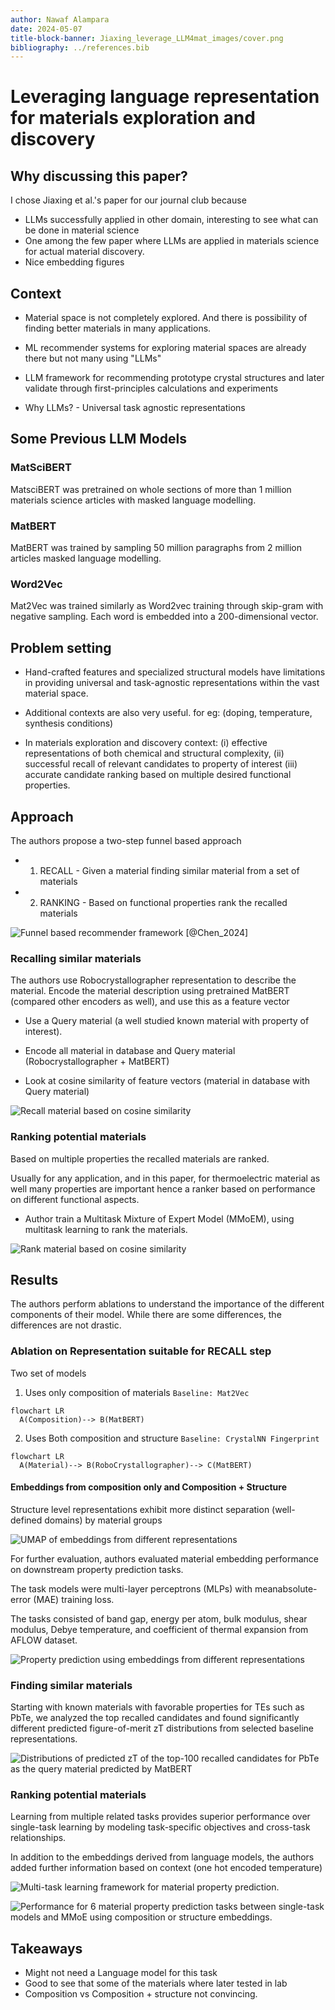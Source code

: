 ```yaml
---
author: Nawaf Alampara
date: 2024-05-07
title-block-banner: Jiaxing_leverage_LLM4mat_images/cover.png
bibliography: ../references.bib
---
```


# Leveraging language representation for materials exploration and discovery

## Why discussing this paper? 

I chose Jiaxing et al.'s paper for our journal club because 

- LLMs successfully applied in other domain, interesting to see what can be done in material science
- One among the few paper where LLMs are applied in materials science for actual material discovery. 
- Nice embedding figures

## Context


- Material space is not completely explored. And there is possibility of finding better materials in many applications.

- ML recommender systems for exploring material spaces are already there but not many using "LLMs"

- LLM framework for recommending prototype crystal structures and later validate through first-principles calculations and experiments

- Why LLMs? - Universal task agnostic representations


## Some Previous LLM Models

### MatSciBERT
MatsciBERT was pretrained on whole sections of more than 1 million materials science articles with masked language modelling.

### MatBERT
MatBERT was trained by sampling 50 million paragraphs from 2 million articles masked language modelling.

### Word2Vec
Mat2Vec was trained similarly as Word2vec training through skip-gram with negative sampling. Each word is embedded into a 200-dimensional vector.



## Problem setting

-  Hand-crafted features and specialized structural models have limitations in providing universal and task-agnostic representations within the vast material space.

- Additional contexts are also very useful. for eg: (doping, temperature, synthesis conditions)

- In materials exploration and discovery context: 
(i) effective representations of both chemical and structural complexity, (ii) successful recall of relevant candidates to property of interest
(iii) accurate candidate ranking based on multiple desired functional properties.


## Approach

The authors propose a two-step funnel based approach

- 1. RECALL - Given a material finding similar material from a set of materials
- 2. RANKING - Based on functional properties rank the recalled materials


![ Funnel based recommender framework [@Chen_2024]](Jiaxing_leverage_LLM4mat_images/recommender.png)



### Recalling similar materials

The authors use Robocrystallographer representation to describe the material. Encode the material description using pretrained MatBERT (compared other encoders as well), and use this as a feature vector

- Use a Query material (a well studied known material with property of interest). 

- Encode all material in database and Query material (Robocrystallographer + MatBERT)

- Look at cosine similarity of feature vectors (material in database with Query material)

![ Recall material based on cosine similarity](Jiaxing_leverage_LLM4mat_images/recall.png)


### Ranking potential materials

Based on multiple properties the recalled materials are ranked.

Usually for any application, and in this paper, for thermoelectric material as well many properties are important hence a ranker based on performance on different functional aspects.

- Author train a Multitask Mixture of Expert Model (MMoEM), using multitask learning to rank the materials.

![ Rank material based on cosine similarity](Jiaxing_leverage_LLM4mat_images/rank.png)



## Results


The authors perform ablations to understand the importance of the different components of their model. While there are some differences, the differences are not drastic.

### Ablation on Representation suitable for RECALL step

Two set of models 
1. Uses only composition of materials 
`Baseline: Mat2Vec`
    
```{mermaid}
flowchart LR
  A(Composition)--> B(MatBERT)
```

2. Uses Both composition and structure
`Baseline: CrystalNN Fingerprint`

```{mermaid}
flowchart LR
  A(Material)--> B(RoboCrystallographer)--> C(MatBERT)
```

#### Embeddings from composition only and Composition + Structure 

Structure level representations exhibit more distinct separation (well-defined domains) by material groups


![ UMAP of embeddings from different representations](Jiaxing_leverage_LLM4mat_images/embeddings.png)


For further evaluation, authors  evaluated material embedding performance on downstream property prediction tasks. 

 The task models were multi-layer perceptrons (MLPs) with meanabsolute-error (MAE) training loss. 
 
 The tasks consisted of band gap, energy per atom, bulk modulus, shear modulus, Debye temperature, and coefficient of thermal expansion from AFLOW dataset.

![ Property prediction using embeddings from different representations](Jiaxing_leverage_LLM4mat_images/property_prediction_1.png)


### Finding similar materials

Starting with known materials with favorable properties for TEs such as PbTe, we analyzed the top recalled candidates and found significantly different predicted figure-of-merit zT distributions from selected baseline representations.

![ Distributions of predicted zT of the top-100 recalled candidates for PbTe as the query material predicted by MatBERT](Jiaxing_leverage_LLM4mat_images/recall_distribution.png)




### Ranking potential materials

Learning from multiple related tasks provides superior performance over single-task learning by modeling task-specific objectives and cross-task relationships.


In addition to the embeddings derived from language models, the authors added further information based on context (one hot encoded temperature)



![ Multi-task learning framework for material property prediction.](Jiaxing_leverage_LLM4mat_images/multi_task.png)

![ Performance for 6 material property prediction tasks between single-task models and MMoE using composition or structure embeddings.](Jiaxing_leverage_LLM4mat_images/mmoe.png)


## Takeaways

- Might not need a Language model for this task
- Good to see that some of the materials where later tested in lab
- Composition vs Composition + structure not convincing.



